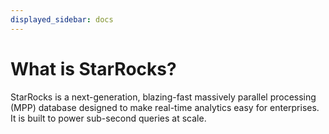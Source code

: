 ```yaml
---
displayed_sidebar: docs
---
```


# What is StarRocks?

StarRocks is a next-generation, blazing-fast massively parallel processing (MPP) database designed to make real-time analytics easy for enterprises. It is built to power sub-second queries at scale.

